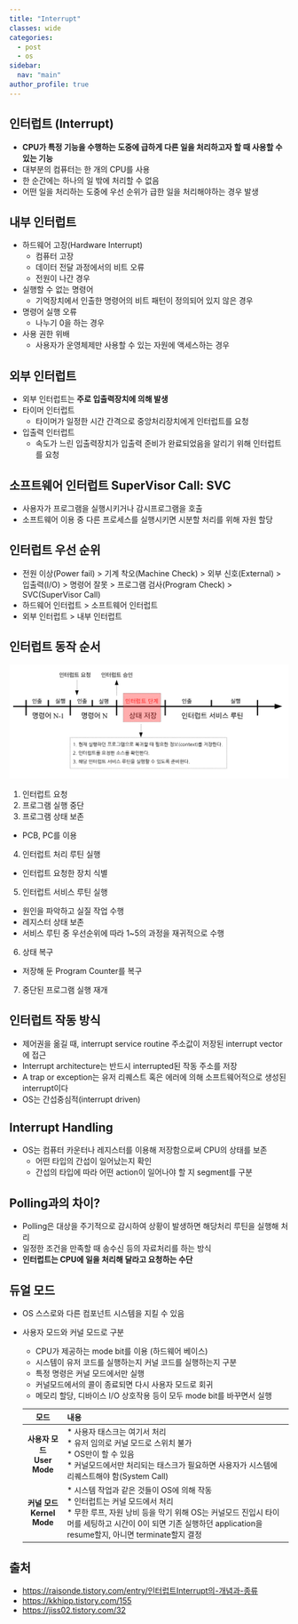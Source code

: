 ```yaml
---
title: "Interrupt"
classes: wide
categories: 
  - post
  - os
sidebar:
  nav: "main"
author_profile: true
---
```


## 인터럽트 (Interrupt)
* **CPU가 특정 기능을 수행하는 도중에 급하게 다른 일을 처리하고자 할 때 사용할 수 있는 기능**
* 대부분의 컴퓨터는 한 개의 CPU를 사용
 * 한 순간에는 하나의 일 밖에 처리할 수 없음
 * 어떤 일을 처리하는 도중에 우선 순위가 급한 일을 처리해야하는 경우 발생 

## 내부 인터럽트 
* 하드웨어 고장(Hardware Interrupt) 
  * 컴퓨터 고장 
  * 데이터 전달 과정에서의 비트 오류 
  * 전원이 나간 경우 
* 실행할 수 없는 명령어
  - 기억장치에서 인출한 명령어의 비트 패턴이 정의되어 있지 않은 경우 
* 명령어 실행 오류
  - 나누기 0을 하는 경우 
* 사용 권한 위배
  - 사용자가 운영체제만 사용할 수 있는 자원에 액세스하는 경우 

## 외부 인터럽트 
* 외부 인터럽트는 **주로 입출력장치에 의해 발생**
* 타이머 인터럽트
  - 타이머가 일정한 시간 간격으로 중앙처리장치에게 인터럽트를 요청 
* 입출력 인터럽트
  - 속도가 느린 입출력장치가 입출력 준비가 완료되었음을 알리기 위해 인터럽트를 요청

## 소프트웨어 인터럽트 SuperVisor Call: SVC
* 사용자가 프로그램을 실행시키거나 감시프로그램을 호출
* 소프트웨어 이용 중 다른 프로세스를 실행시키면 시분할 처리를 위해 자원 할당

## 인터럽트 우선 순위
* 전원 이상(Power fail) > 기계 착오(Machine Check) > 외부 신호(External) > 입출력(I/O) > 명령어 잘못 > 프로그램 검사(Program Check) > SVC(SuperVisor Call)
* 하드웨어 인터럽트 > 소프트웨어 인터럽트
* 외부 인터럽트 > 내부 인터럽트

## 인터럽트 동작 순서
![post_thumbnail](/assets/images/MD4NrLz.png)
1. 인터럽트 요청
2. 프로그램 실행 중단
3. 프로그램 상태 보존
  * PCB, PC를 이용
4. 인터럽트 처리 루틴 실행
  * 인터럽트 요청한 장치 식별
5. 인터럽트 서비스 루틴 실행
  * 원인을 파악하고 실질 작업 수행
  * 레지스터 상태 보존
  * 서비스 루틴 중 우선순위에 따라 1~5의 과정을 재귀적으로 수행
6. 상태 복구
  * 저장해 둔 Program Counter를 복구
7. 중단된 프로그램 실행 재개

## 인터럽트 작동 방식
* 제어권을 옮길 때, interrupt service routine 주소값이 저장된 interrupt vector에 접근
* Interrupt architecture는 반드시 interrupted된 작동 주소를 저장
* A trap or exception는 유저 리퀘스트 혹은 에러에 의해 소프트웨어적으로 생성된 interrupt이다
* OS는 간섭중심적(interrupt driven) 

## Interrupt Handling
* OS는 컴퓨터 카운터나 레지스터를 이용해 저장함으로써 CPU의 상태를 보존
  * 어떤 타입의 간섭이 일어났는지 확인
  * 간섭의 타입에 따라 어떤 action이 일어나야 할 지 segment를 구분

## Polling과의 차이?
* Polling은 대상을 주기적으로 감시하여 상황이 발생하면 해당처리 루틴을 실행해 처리
* 일정한 조건을 만족할 때 송수신 등의 자료처리를 하는 방식
* **인터럽트는 CPU에 일을 처리해 달라고 요청하는 수단**

## 듀얼 모드
* OS 스스로와 다른 컴포넌트 시스템을 지킬 수 있음
* 사용자 모드와 커널 모드로 구분
  * CPU가 제공하는 mode bit를 이용 (하드웨어 베이스)
  * 시스템이 유저 코드를 실행하는지 커널 코드를 실행하는지 구분
  * 특정 명령은 커널 모드에서만 실행
  * 커널모드에서의 콜이 종료되면 다시 사용자 모드로 회귀
  * 메모리 할당, 디바이스 I/O 상호작용 등이 모두 mode bit를 바꾸면서 실행

  |모드|내용|
  |:---:|:---|
  |<strong>사용자 모드<br/>User Mode<strong/>|* 사용자 태스크는 여기서 처리<br/>* 유저 임의로 커널 모드로 스위치 불가<br/>* OS만이 할 수 있음<br/>* 커널모드에서만 처리되는 태스크가 필요하면 사용자가 시스템에 리퀘스트해야 함(System Call)<br/>|
  |<strong>커널 모드<br/>Kernel Mode<strong/>|* 시스템 작업과 같은 것들이 OS에 의해 작동<br/>* 인터럽트는 커널 모드에서 처리<br/>* 무한 루프, 자원 낭비 등을 막기 위해 OS는 커널모드 진입시 타이머를 세팅하고 시간이 0이 되면 기존 실행하던 application을 resume할지, 아니면 terminate할지 결정|

## 출처
* <https://raisonde.tistory.com/entry/인터럽트Interrupt의-개념과-종류>
* <https://kkhipp.tistory.com/155>
* <https://jiss02.tistory.com/32>